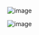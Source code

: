 ![image](https://note.youdao.com/yws/public/resource/488f3bf54a29a2eee5561c5e8bba83dc/xmlnote/WEBRESOURCEe375b850bc866a60cdf66ca3c6fdf4e6/1615)

![image](https://note.youdao.com/yws/public/resource/488f3bf54a29a2eee5561c5e8bba83dc/xmlnote/WEBRESOURCEbac2ee9a24909b9e98c416251f49bd32/1618)